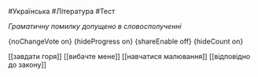 #Українська #Література #Тест

*Граматичну помилку допущено в словосполученні*

{noChangeVote on}
{hideProgress on}
{shareEnable off}
{hideCount on}

[[завдати горя]]
[[вибачте мене]]
[[навчатися малювання]]
[[відповідно до закону]]
